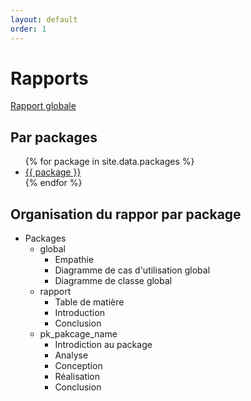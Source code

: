 ```yaml
---
layout: default
order: 1
---
```


# Rapports

<a href="/prototype/pk_global/rapport/"> Rapport globale </a> 

## Par packages

<ul>
  {% for package in site.data.packages %}
    <li> <a href="/prototype/{{ package }}/rapport/"> {{ package }} </a> </li>
  {% endfor %}
</ul>

## Organisation du rappor par package 

- Packages
  - global
    - Empathie
    - Diagramme de cas d'utilisation global
    - Diagramme de classe global
  - rapport
    - Table de matière
    - Introduction
    - Conclusion
  - pk_pakcage_name
    - Introdiction au package 
    - Analyse
    - Conception
    - Réalisation
    - Conclusion